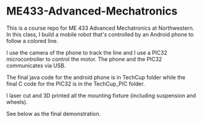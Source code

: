 # ME433-Advanced-Mechatronics
This is a course repo for ME 433 Advanced Mechatronics at Northwestern. In this class, I build a mobile robot that's controlled by an Android phone to follow a colored line. 

I use the camera of the phone to track the line and I use a PIC32 microcontroller to control the motor. The phone and the PIC32 communicates via USB. 

The final java code for the android phone is in TechCup folder while the final C code for the PIC32 is in the TechCup_PIC folder. 

I laser cut and 3D printed all the mounting fixture (including suspension and wheels). 

See below as the final demonstration. 
